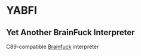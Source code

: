 # YABFI
## Yet Another BrainFuck Interpreter

C89-compatible [Brainfuck](https://en.wikipedia.org/wiki/Brainfuck) interpreter

